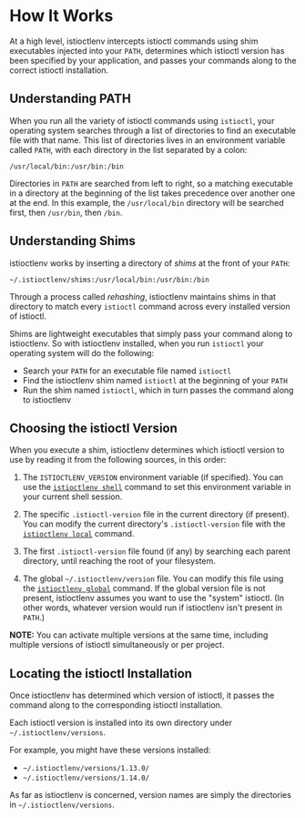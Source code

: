 # How It Works

At a high level, istioctlenv intercepts istioctl commands using shim
executables injected into your `PATH`, determines which istioctl version
has been specified by your application, and passes your commands along
to the correct istioctl installation.

## Understanding PATH

When you run all the variety of istioctl commands using  `istioctl`, your operating system
searches through a list of directories to find an executable file with
that name. This list of directories lives in an environment variable
called `PATH`, with each directory in the list separated by a colon:

    /usr/local/bin:/usr/bin:/bin

Directories in `PATH` are searched from left to right, so a matching
executable in a directory at the beginning of the list takes
precedence over another one at the end. In this example, the
`/usr/local/bin` directory will be searched first, then `/usr/bin`,
then `/bin`.

## Understanding Shims

istioctlenv works by inserting a directory of _shims_ at the front of your
`PATH`:

    ~/.istioctlenv/shims:/usr/local/bin:/usr/bin:/bin

Through a process called _rehashing_, istioctlenv maintains shims in that
directory to match every `istioctl` command across every installed version
of istioctl.

Shims are lightweight executables that simply pass your command along
to istioctlenv. So with istioctlenv installed, when you run `istioctl` your
operating system will do the following:

* Search your `PATH` for an executable file named `istioctl`
* Find the istioctlenv shim named `istioctl` at the beginning of your `PATH`
* Run the shim named `istioctl`, which in turn passes the command along to
  istioctlenv

## Choosing the istioctl Version

When you execute a shim, istioctlenv determines which istioctl version to use by
reading it from the following sources, in this order:

1. The `ISTIOCTLENV_VERSION` environment variable (if specified). You can use
   the [`istioctlenv shell`](https://github.com/hatappi/istioctlenv/blob/master/COMMANDS.md#istioctlenv-shell) command to set this environment
   variable in your current shell session.

2. The specific `.istioctl-version` file in the current
   directory (if present). You can modify the current directory's
   `.istioctl-version` file with the [`istioctlenv local`](https://github.com/hatappi/istioctlenv/blob/master/COMMANDS.md#istioctlenv-local)
   command.

3. The first `.istioctl-version` file found (if any) by searching each parent
   directory, until reaching the root of your filesystem.

4. The global `~/.istioctlenv/version` file. You can modify this file using
   the [`istioctlenv global`](https://github.com/hatappi/istioctlenv/blob/master/COMMANDS.md#istioctlenv-global) command. If the global version
   file is not present, istioctlenv assumes you want to use the "system" istioctl.
   (In other words, whatever version would run if istioctlenv isn't present in `PATH`.)

**NOTE:** You can activate multiple versions at the same time, including multiple
versions of istioctl simultaneously or per project.

## Locating the istioctl Installation

Once istioctlenv has determined which version of istioctl,
it passes the command along to the corresponding istioctl installation.

Each istioctl version is installed into its own directory under
`~/.istioctlenv/versions`.

For example, you might have these versions installed:

* `~/.istioctlenv/versions/1.13.0/`
* `~/.istioctlenv/versions/1.14.0/`

As far as istioctlenv is concerned, version names are simply the directories in
`~/.istioctlenv/versions`.

